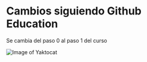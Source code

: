 # Cambios siguiendo Github Education
Se cambia del paso 0 al paso 1 del curso

![Image of Yaktocat](https://octodex.github.com/images/yaktocat.png)
